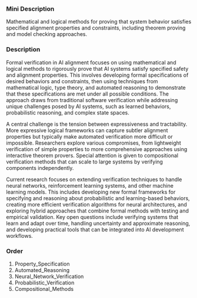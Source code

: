 ### Mini Description

Mathematical and logical methods for proving that system behavior satisfies specified alignment properties and constraints, including theorem proving and model checking approaches.

### Description

Formal verification in AI alignment focuses on using mathematical and logical methods to rigorously prove that AI systems satisfy specified safety and alignment properties. This involves developing formal specifications of desired behaviors and constraints, then using techniques from mathematical logic, type theory, and automated reasoning to demonstrate that these specifications are met under all possible conditions. The approach draws from traditional software verification while addressing unique challenges posed by AI systems, such as learned behaviors, probabilistic reasoning, and complex state spaces.

A central challenge is the tension between expressiveness and tractability. More expressive logical frameworks can capture subtler alignment properties but typically make automated verification more difficult or impossible. Researchers explore various compromises, from lightweight verification of simple properties to more comprehensive approaches using interactive theorem provers. Special attention is given to compositional verification methods that can scale to large systems by verifying components independently.

Current research focuses on extending verification techniques to handle neural networks, reinforcement learning systems, and other machine learning models. This includes developing new formal frameworks for specifying and reasoning about probabilistic and learning-based behaviors, creating more efficient verification algorithms for neural architectures, and exploring hybrid approaches that combine formal methods with testing and empirical validation. Key open questions include verifying systems that learn and adapt over time, handling uncertainty and approximate reasoning, and developing practical tools that can be integrated into AI development workflows.

### Order

1. Property_Specification
2. Automated_Reasoning
3. Neural_Network_Verification
4. Probabilistic_Verification
5. Compositional_Methods
